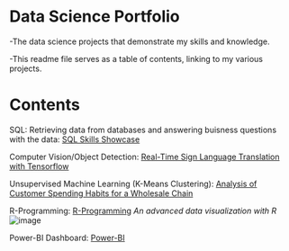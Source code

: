 # Data Science Portfolio
-The data science projects that demonstrate my skills and knowledge.

-This readme file serves as a table of contents, linking to my various projects.

# Contents
SQL: Retrieving data from databases and answering buisness questions with the data: [SQL Skills Showcase](https://github.com/Christopher-DSA/SQL-Project)

Computer Vision/Object Detection: [Real-Time Sign Language Translation with Tensorflow](https://github.com/Christopher-DSA/Sign-Language-Detection-Computer-Vision)

Unsupervised Machine Learning (K-Means Clustering): [Analysis of Customer Spending Habits for a Wholesale Chain](https://github.com/Christopher-DSA/Unsupervised-Learning-Project)

R-Programming: [R-Programming](https://github.com/Christopher-DSA/R_Programming/tree/main)
*An advanced data visualization with R*
![image](https://github.com/Christopher-DSA/DataSciencePortfolio/assets/132075292/6dba44df-da16-465f-9741-163ffea9ef34)


Power-BI Dashboard: [Power-BI](https://github.com/Christopher-DSA/Power-BI/blob/main/DataSurveyBreakDownDashboard.pdf)
